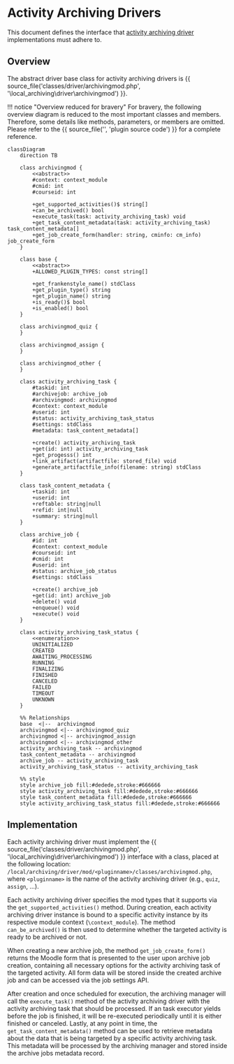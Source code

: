 # Activity Archiving Drivers

This document defines the interface that [activity archiving driver](../components/activity-archiving-drivers.md)
implementations must adhere to.


## Overview

The abstract driver base class for activity archiving drivers is {{ source_file('classes/driver/archivingmod.php',
'\\local_archiving\\driver\\archivingmod') }}.

!!! notice "Overview reduced for bravery"
    For bravery, the following overview diagram is reduced to the most important classes and members. Therefore, some 
    details like methods, parameters, or members are omitted. Please refer to the {{ source_file('', 'plugin source code') }}
    for a complete reference.
    

```mermaid
classDiagram
    direction TB

    class archivingmod {
        <<abstract>>
        #context: context_module
        #cmid: int
        #courseid: int

        +get_supported_activities()$ string[]
        +can_be_archived() bool
        +execute_task(task: activity_archiving_task) void
        +get_task_content_metadata(task: activity_archiving_task) task_content_metadata[]
        +get_job_create_form(handler: string, cminfo: cm_info) job_create_form
    }
    
    class base {
        <<abstract>>
        +ALLOWED_PLUGIN_TYPES: const string[]
            
        +get_frankenstyle_name() stdClass
        +get_plugin_type() string
        +get_plugin_name() string
        +is_ready()$ bool
        +is_enabled() bool
    }
    
    class archivingmod_quiz {
    }

    class archivingmod_assign {
    }

    class archivingmod_other {
    }
    
    class activity_archiving_task {
        #taskid: int
        #archivejob: archive_job
        #archivingmod: archivingmod
        #context: context_module
        #userid: int
        #status: activity_archiving_task_status
        #settings: stdClass
        #metadata: task_content_metadata[]
        
        +create() activity_archiving_task
        +get(id: int) activity_archiving_task
        +get_progesss() int
        +link_artifact(artifactfile: stored_file) void
        +generate_artifactfile_info(filename: string) stdClass
    }
    
    class task_content_metadata {
        +taskid: int
        +userid: int
        +reftable: string|null
        +refid: int|null
        +summary: string|null
    }
    
    class archive_job {
        #id: int
        #context: context_module
        #courseid: int
        #cmid: int
        #userid: int
        #status: archive_job_status
        #settings: stdClass
        
        +create() archive_job
        +get(id: int) archive_job
        +delete() void
        +enqueue() void
        +execute() void
    }
    
    class activity_archiving_task_status {
        <<enumeration>>
        UNINITIALIZED
        CREATED
        AWAITING_PROCESSING
        RUNNING
        FINALIZING
        FINISHED
        CANCELED
        FAILED
        TIMEOUT
        UNKNOWN
    }

    %% Relationships
    base  <|--  archivingmod
    archivingmod <|-- archivingmod_quiz
    archivingmod <|-- archivingmod_assign
    archivingmod <|-- archivingmod_other
    activity_archiving_task -- archivingmod
    task_content_metadata -- archivingmod
    archive_job -- activity_archiving_task
    activity_archiving_task_status -- activity_archiving_task
    
    %% style
    style archive_job fill:#dedede,stroke:#666666
    style activity_archiving_task fill:#dedede,stroke:#666666
    style task_content_metadata fill:#dedede,stroke:#666666
    style activity_archiving_task_status fill:#dedede,stroke:#666666
```


## Implementation

Each activity archiving driver must implement the {{ source_file('classes/driver/archivingmod.php',
'\\local_archiving\\driver\\archivingmod') }} interface with a class, placed at the following location:
`/local/archiving/driver/mod/<pluginname>/classes/archivingmod.php`, where `<pluginname>` is the name of the activity
archiving driver (e.g., `quiz`, `assign`, ...).

Each activity archiving driver specifies the mod types that it supports via the `get_supported_activities()` method.
During creation, each activity archiving driver instance is bound to a specific activity instance by its respective
module context (`\context_module`). The method `can_be_archived()` is then used to determine whether the
targeted activity is ready to be archived or not.

When creating a new archive job, the method `get_job_create_form()` returns the Moodle form that is presented to the
user upon archive job creation, containing all necessary options for the activity archiving task of the targeted activity.
All form data will be stored inside the created archive job and can be accessed via the job settings API.

After creation and once scheduled for execution, the archiving manager will call the `execute_task()` method of the
activity archiving driver with the activity archiving task that should be processed. If an task executor yields before
the job is finished, it will be re-executed periodically until it is either finished or canceled. Lastly, at any point
in time, the `get_task_content_metadata()` method can be used to retrieve metadata about the data that is being targeted
by a specific activity archiving task. This metadata will be processed by the archiving manager and stored inside the
archive jobs metadata record.
